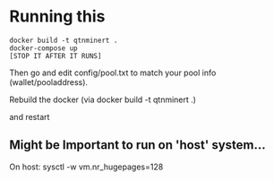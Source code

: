 
# Running this

    docker build -t qtnminert .
    docker-compose up
    [STOP IT AFTER IT RUNS]

Then go and edit config/pool.txt to match your pool info (wallet/pooladdress).

Rebuild the docker (via docker build -t qtnminert .)

and restart




## Might be Important to run on 'host' system...
On host: sysctl -w vm.nr_hugepages=128
